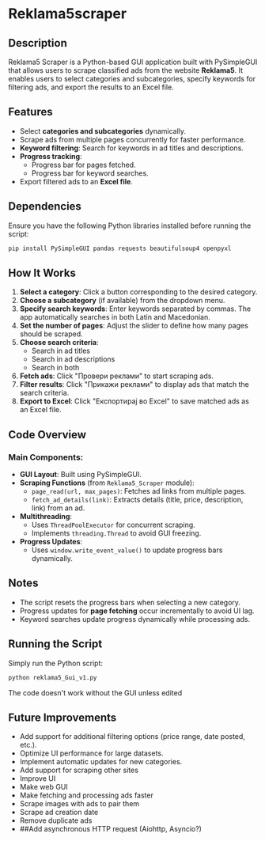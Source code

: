 # Reklama5scraper

## Description
Reklama5 Scraper is a Python-based GUI application built with PySimpleGUI that allows users to scrape classified ads from the website **Reklama5**. It enables users to select categories and subcategories, specify keywords for filtering ads, and export the results to an Excel file.

## Features
- Select **categories and subcategories** dynamically.
- Scrape ads from multiple pages concurrently for faster performance.
- **Keyword filtering**: Search for keywords in ad titles and descriptions.
- **Progress tracking**:
  - Progress bar for pages fetched.
  - Progress bar for keyword searches.
- Export filtered ads to an **Excel file**.

## Dependencies
Ensure you have the following Python libraries installed before running the script:

```sh
pip install PySimpleGUI pandas requests beautifulsoup4 openpyxl
```

## How It Works

1. **Select a category**: Click a button corresponding to the desired category.
2. **Choose a subcategory** (if available) from the dropdown menu.
3. **Specify search keywords**: Enter keywords separated by commas. The app automatically searches in both Latin and Macedonian.
4. **Set the number of pages**: Adjust the slider to define how many pages should be scraped.
5. **Choose search criteria**:
   - Search in ad titles
   - Search in ad descriptions
   - Search in both
6. **Fetch ads**: Click "Провери реклами" to start scraping ads.
7. **Filter results**: Click "Прикажи реклами" to display ads that match the search criteria.
8. **Export to Excel**: Click "Експортирај во Excel" to save matched ads as an Excel file.

## Code Overview

### Main Components:
- **GUI Layout**: Built using PySimpleGUI.
- **Scraping Functions** (from `Reklama5_Scraper` module):
  - `page_read(url, max_pages)`: Fetches ad links from multiple pages.
  - `fetch_ad_details(link)`: Extracts details (title, price, description, link) from an ad.
- **Multithreading**:
  - Uses `ThreadPoolExecutor` for concurrent scraping.
  - Implements `threading.Thread` to avoid GUI freezing.
- **Progress Updates**:
  - Uses `window.write_event_value()` to update progress bars dynamically.

## Notes
- The script resets the progress bars when selecting a new category.
- Progress updates for **page fetching** occur incrementally to avoid UI lag.
- Keyword searches update progress dynamically while processing ads.

## Running the Script
Simply run the Python script:

```sh
python reklama5_Gui_v1.py
```

The code doesn't work without the GUI unless edited

## Future Improvements
- Add support for additional filtering options (price range, date posted, etc.).
- Optimize UI performance for large datasets.
- Implement automatic updates for new categories.
- Add support for scraping other sites
- Improve UI
- Make web GUI
- Make fetching and processing ads faster
- Scrape images with ads to pair them
- Scrape ad creation date
- Remove duplicate ads
- ##Add asynchronous HTTP request (Aiohttp, Asyncio?)
